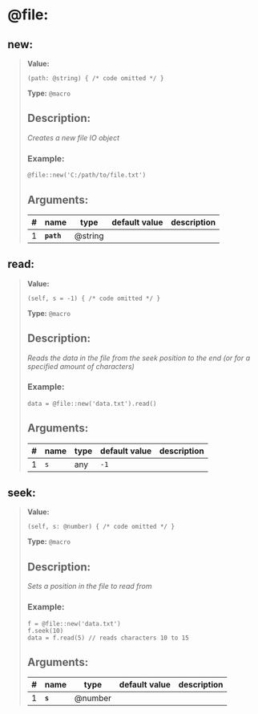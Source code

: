 
# **@file**:

## **new**:

> **Value:**
>```spwn
>(path: @string) { /* code omitted */ }
>```
>**Type:** `@macro`
>## Description:
> _Creates a new file IO object_
>### Example:
>```spwn
> @file::new('C:/path/to/file.txt')
>```
>## Arguments:
>
>| # | name | type | default value | description |
>| - | ---- | ---- | ------------- | ----------- |
>| 1 | **`path`** | @string | | |
>

## **read**:

> **Value:**
>```spwn
>(self, s = -1) { /* code omitted */ }
>```
>**Type:** `@macro`
>## Description:
> _Reads the data in the file from the seek position to the end (or for a specified amount of characters)_
>### Example:
>```spwn
> data = @file::new('data.txt').read()
>```
>## Arguments:
>
>| # | name | type | default value | description |
>| - | ---- | ---- | ------------- | ----------- |
>| 1 | `s` |any | `-1` | |
>

## **seek**:

> **Value:**
>```spwn
>(self, s: @number) { /* code omitted */ }
>```
>**Type:** `@macro`
>## Description:
> _Sets a position in the file to read from_
>### Example:
>```spwn
> f = @file::new('data.txt')
>f.seek(10)
>data = f.read(5) // reads characters 10 to 15
>```
>## Arguments:
>
>| # | name | type | default value | description |
>| - | ---- | ---- | ------------- | ----------- |
>| 1 | **`s`** | @number | | |
>
